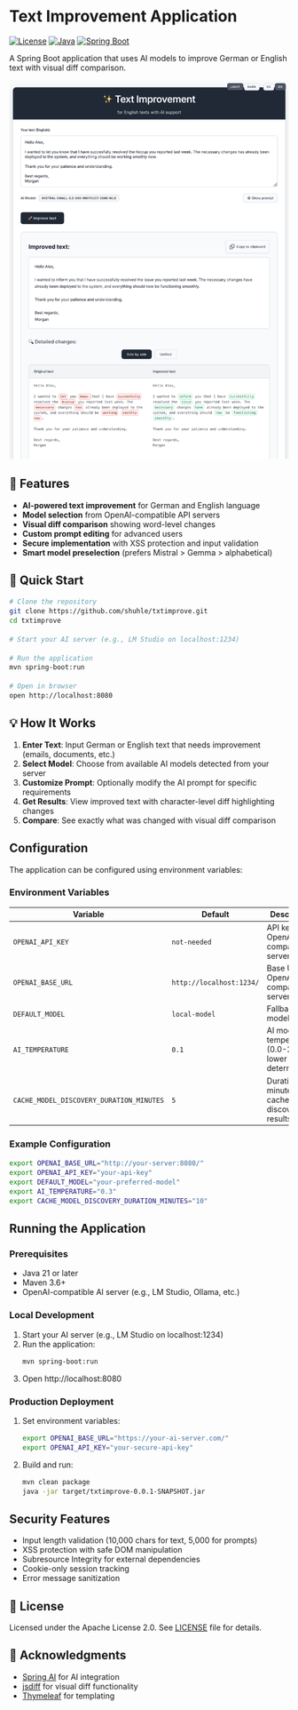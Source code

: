 # Text Improvement Application

[![License](https://img.shields.io/badge/License-Apache%202.0-blue.svg)](https://opensource.org/licenses/Apache-2.0)
[![Java](https://img.shields.io/badge/Java-21+-orange.svg)](https://openjdk.java.net/)
[![Spring Boot](https://img.shields.io/badge/Spring%20Boot-3.2.0-brightgreen.svg)](https://spring.io/projects/spring-boot)

A Spring Boot application that uses AI models to improve German or English text with visual diff comparison.

<img src="docs/screenshot.png" alt="Application Screenshot" width="600">

## 🌟 Features

- **AI-powered text improvement** for German and English language
- **Model selection** from OpenAI-compatible API servers  
- **Visual diff comparison** showing word-level changes
- **Custom prompt editing** for advanced users
- **Secure implementation** with XSS protection and input validation
- **Smart model preselection** (prefers Mistral > Gemma > alphabetical)

## 🚀 Quick Start

```bash
# Clone the repository
git clone https://github.com/shuhle/txtimprove.git
cd txtimprove

# Start your AI server (e.g., LM Studio on localhost:1234)

# Run the application
mvn spring-boot:run

# Open in browser
open http://localhost:8080
```

## 💡 How It Works

1. **Enter Text**: Input German or English text that needs improvement (emails, documents, etc.)
2. **Select Model**: Choose from available AI models detected from your server
3. **Customize Prompt**: Optionally modify the AI prompt for specific requirements
4. **Get Results**: View improved text with character-level diff highlighting changes
5. **Compare**: See exactly what was changed with visual diff comparison

## Configuration

The application can be configured using environment variables:

### Environment Variables

| Variable | Default | Description |
|----------|---------|-------------|
| `OPENAI_API_KEY` | `not-needed` | API key for OpenAI-compatible server |
| `OPENAI_BASE_URL` | `http://localhost:1234/` | Base URL of OpenAI-compatible server |
| `DEFAULT_MODEL` | `local-model` | Fallback model name |
| `AI_TEMPERATURE` | `0.1` | AI model temperature (0.0-2.0, lower = more deterministic) |
| `CACHE_MODEL_DISCOVERY_DURATION_MINUTES` | `5` | Duration in minutes to cache model discovery results |

### Example Configuration

```bash
export OPENAI_BASE_URL="http://your-server:8080/"
export OPENAI_API_KEY="your-api-key"
export DEFAULT_MODEL="your-preferred-model"
export AI_TEMPERATURE="0.3"
export CACHE_MODEL_DISCOVERY_DURATION_MINUTES="10"
```

## Running the Application

### Prerequisites

- Java 21 or later
- Maven 3.6+
- OpenAI-compatible AI server (e.g., LM Studio, Ollama, etc.)

### Local Development

1. Start your AI server (e.g., LM Studio on localhost:1234)
2. Run the application:
   ```bash
   mvn spring-boot:run
   ```
3. Open http://localhost:8080

### Production Deployment

1. Set environment variables:
   ```bash
   export OPENAI_BASE_URL="https://your-ai-server.com/"
   export OPENAI_API_KEY="your-secure-api-key"
   ```
2. Build and run:
   ```bash
   mvn clean package
   java -jar target/txtimprove-0.0.1-SNAPSHOT.jar
   ```

## Security Features

- Input length validation (10,000 chars for text, 5,000 for prompts)
- XSS protection with safe DOM manipulation
- Subresource Integrity for external dependencies
- Cookie-only session tracking
- Error message sanitization

## 📝 License

Licensed under the Apache License 2.0. See [LICENSE](LICENSE) file for details.

## 🙏 Acknowledgments

- [Spring AI](https://docs.spring.io/spring-ai/reference/) for AI integration
- [jsdiff](https://github.com/kpdecker/jsdiff) for visual diff functionality
- [Thymeleaf](https://www.thymeleaf.org/) for templating
